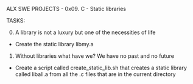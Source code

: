 ALX SWE PROJECTS - 0x09. C - Static libraries

TASKS:

0. A library is not a luxury but one of the necessities of life
- Create the static library libmy.a

1. Without libraries what have we? We have no past and no future
- Create a script called create_static_lib.sh that creates a static
library called liball.a from all the .c files that are in the current
directory
